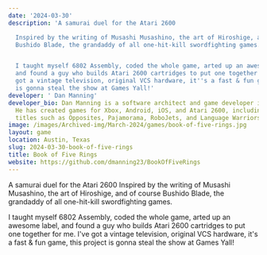 ```yaml
---
date: '2024-03-30'
description: 'A samurai duel for the Atari 2600

  Inspired by the writing of Musashi Musashino, the art of Hiroshige, and of course
  Bushido Blade, the grandaddy of all one-hit-kill swordfighting games.


  I taught myself 6802 Assembly, coded the whole game, arted up an awesome label,
  and found a guy who builds Atari 2600 cartridges to put one together for me. I''ve
  got a vintage television, original VCS hardware, it''s a fast & fun game, this project
  is gonna steal the show at Games Yall!'
developer: ' Dan Manning'
developer_bio: Dan Manning is a software architect and game developer in Austin TX.
  He has created games for Xbox, Android, iOS, and Atari 2600, including cult classic
  titles such as Opposites, Pajamorama, RoboJets, and Language Warriors.
image: /images/Archived-img/March-2024/games/book-of-five-rings.jpg
layout: game
location: Austin, Texas
slug: 2024-03-30-book-of-five-rings
title: Book of Five Rings
website: https://github.com/dmanning23/BookOfFiveRings
---
```


A samurai duel for the Atari 2600
Inspired by the writing of Musashi Musashino, the art of Hiroshige, and of course Bushido Blade, the grandaddy of all one-hit-kill swordfighting games.

I taught myself 6802 Assembly, coded the whole game, arted up an awesome label, and found a guy who builds Atari 2600 cartridges to put one together for me. I've got a vintage television, original VCS hardware, it's a fast & fun game, this project is gonna steal the show at Games Yall!